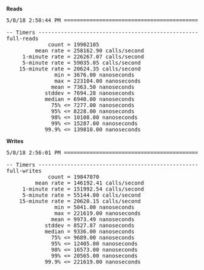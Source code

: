 **Reads**
<pre>
5/8/18 2:50:44 PM ==============================================================

-- Timers ----------------------------------------------------------------------
full-reads
             count = 19902105
         mean rate = 258162.90 calls/second
     1-minute rate = 226267.07 calls/second
     5-minute rate = 59035.05 calls/second
    15-minute rate = 20624.35 calls/second
               min = 3676.00 nanoseconds
               max = 223104.00 nanoseconds
              mean = 7363.50 nanoseconds
            stddev = 7694.28 nanoseconds
            median = 6940.00 nanoseconds
              75% <= 7277.00 nanoseconds
              95% <= 8228.00 nanoseconds
              98% <= 10108.00 nanoseconds
              99% <= 15287.00 nanoseconds
            99.9% <= 139810.00 nanoseconds
</pre>

**Writes**
<pre>
5/8/18 2:56:01 PM ==============================================================

-- Timers ----------------------------------------------------------------------
full-writes
             count = 19847070
         mean rate = 146192.41 calls/second
     1-minute rate = 151992.54 calls/second
     5-minute rate = 55144.00 calls/second
    15-minute rate = 20620.15 calls/second
               min = 5041.00 nanoseconds
               max = 221619.00 nanoseconds
              mean = 9973.49 nanoseconds
            stddev = 8527.87 nanoseconds
            median = 9336.00 nanoseconds
              75% <= 9689.00 nanoseconds
              95% <= 12405.00 nanoseconds
              98% <= 16573.00 nanoseconds
              99% <= 20565.00 nanoseconds
            99.9% <= 221619.00 nanoseconds
</pre>